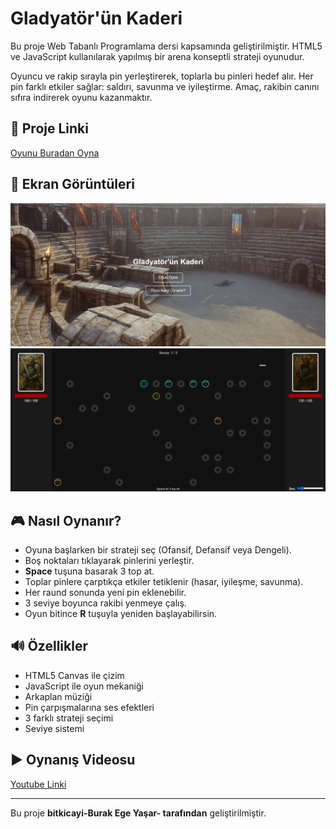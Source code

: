 # Gladyatör'ün Kaderi

Bu proje Web Tabanlı Programlama dersi kapsamında geliştirilmiştir. HTML5 ve JavaScript kullanılarak yapılmış bir arena konseptli strateji oyunudur.

Oyuncu ve rakip sırayla pin yerleştirerek, toplarla bu pinleri hedef alır. Her pin farklı etkiler sağlar: saldırı, savunma ve iyileştirme. Amaç, rakibin canını sıfıra indirerek oyunu kazanmaktır.

## 📌 Proje Linki

[Oyunu Buradan Oyna]([https://kullaniciadiniz.github.io](https://bitkicayi.github.io/))


## 📸 Ekran Görüntüleri

![ekran1](images/ekran1.png)
![ekran2](images/ekran2.png)

## 🎮 Nasıl Oynanır?

- Oyuna başlarken bir strateji seç (Ofansif, Defansif veya Dengeli).
- Boş noktaları tıklayarak pinlerini yerleştir.
- **Space** tuşuna basarak 3 top at.
- Toplar pinlere çarptıkça etkiler tetiklenir (hasar, iyileşme, savunma).
- Her raund sonunda yeni pin eklenebilir.
- 3 seviye boyunca rakibi yenmeye çalış.
- Oyun bitince **R** tuşuyla yeniden başlayabilirsin.

## 🔊 Özellikler

- HTML5 Canvas ile çizim
- JavaScript ile oyun mekaniği
- Arkaplan müziği
- Pin çarpışmalarına ses efektleri
- 3 farklı strateji seçimi
- Seviye sistemi

## ▶️ Oynanış Videosu

[Youtube Linki](...)

---

Bu proje **bitkicayi-Burak Ege Yaşar- tarafından** geliştirilmiştir.
